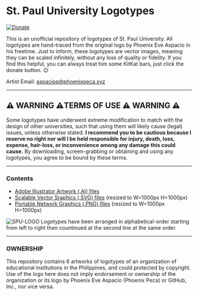 # St. Paul University Logotypes
[![Donate](https://img.shields.io/badge/style-PayPal-green.svg?style=flat&label=Donate)](https://www.paypal.com/cgi-bin/webscr?cmd=_s-xclick&hosted_button_id=7ZHJQTCW4UZ8A)

This is an unofficial repository of logotypes of St. Paul University. All logotypes are hand-traced from the original logo by Phoenix Eve Aspacio in his freetime. Just to inform, these logotypes are vector images, meaning they can be scaled infinitely, without any loss of quality or fidelity. If you find this helpful, you can always treat him some KitKat bars, just click the donate button. :wink:

Artist Email: [aspaciop@phoenixpeca.xyz](mailto:aspaciop@phoenixpeca.xyz)

---

## :warning: WARNING :warning:TERMS OF USE :warning: WARNING :warning: 

Some logotypes have underwent extreme modification to match with the design of other universities, such that using them will likely cause (legal) issues, unless otherwise stated. **I recommend you to be cautious because I reserve no right nor will I be held responsible for injury, death, loss, expense, hair-loss, or inconvenience among any damage this could cause.** By downloading, screen-grabbing or obtaining and using any logotypes, you agree to be bound by these terms.

---

### Contents
* [Adobe Illustrator Artwork (.AI) files](https://github.com/PhoenixPeca/St.-Paul-University-Logotypes/tree/master/AI)
* [Scalable Vector Sraphics (.SVG) files](https://github.com/PhoenixPeca/St.-Paul-University-Logotypes/tree/master/SVG) (resized to W=1000px H=1000px)
* [Portable Network Graphics (.PNG) files](https://github.com/PhoenixPeca/St.-Paul-University-Logotypes/tree/master/PNG) (resized to W=1000px H=1000px)

![SPU-LOGO](https://i.imgur.com/7ceO7Uw.png)
Logotypes have been arranged in alphabetical-order starting from left to right then countinued at the second line at the same order.

---

### OWNERSHIP
This repository contains 6 artworks of logotypes of an organization of educational institutions in the Philippines, and could protected by copyright. Use of the logo here does not imply endorsement or ownership of the organization or its logo by Phoenix Eve Aspacio (Phoenix Peca) or GitHub, Inc., nor vice versa.
